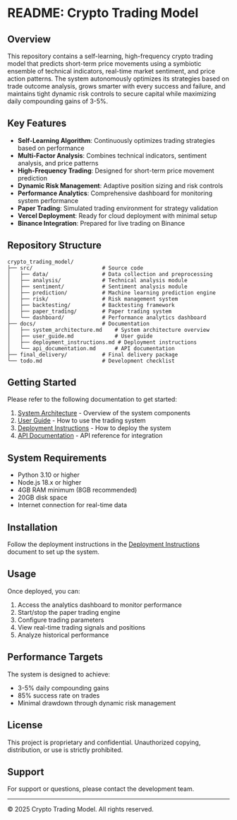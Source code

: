 # README: Crypto Trading Model

## Overview

This repository contains a self-learning, high-frequency crypto trading model that predicts short-term price movements using a symbiotic ensemble of technical indicators, real-time market sentiment, and price action patterns. The system autonomously optimizes its strategies based on trade outcome analysis, grows smarter with every success and failure, and maintains tight dynamic risk controls to secure capital while maximizing daily compounding gains of 3-5%.

## Key Features

- **Self-Learning Algorithm**: Continuously optimizes trading strategies based on performance
- **Multi-Factor Analysis**: Combines technical indicators, sentiment analysis, and price patterns
- **High-Frequency Trading**: Designed for short-term price movement prediction
- **Dynamic Risk Management**: Adaptive position sizing and risk controls
- **Performance Analytics**: Comprehensive dashboard for monitoring system performance
- **Paper Trading**: Simulated trading environment for strategy validation
- **Vercel Deployment**: Ready for cloud deployment with minimal setup
- **Binance Integration**: Prepared for live trading on Binance

## Repository Structure

```
crypto_trading_model/
├── src/                      # Source code
│   ├── data/                 # Data collection and preprocessing
│   ├── analysis/             # Technical analysis module
│   ├── sentiment/            # Sentiment analysis module
│   ├── prediction/           # Machine learning prediction engine
│   ├── risk/                 # Risk management system
│   ├── backtesting/          # Backtesting framework
│   ├── paper_trading/        # Paper trading system
│   └── dashboard/            # Performance analytics dashboard
├── docs/                     # Documentation
│   ├── system_architecture.md    # System architecture overview
│   ├── user_guide.md             # User guide
│   ├── deployment_instructions.md # Deployment instructions
│   └── api_documentation.md      # API documentation
├── final_delivery/           # Final delivery package
└── todo.md                   # Development checklist
```

## Getting Started

Please refer to the following documentation to get started:

1. [System Architecture](docs/system_architecture.md) - Overview of the system components
2. [User Guide](docs/user_guide.md) - How to use the trading system
3. [Deployment Instructions](docs/deployment_instructions.md) - How to deploy the system
4. [API Documentation](docs/api_documentation.md) - API reference for integration

## System Requirements

- Python 3.10 or higher
- Node.js 18.x or higher
- 4GB RAM minimum (8GB recommended)
- 20GB disk space
- Internet connection for real-time data

## Installation

Follow the deployment instructions in the [Deployment Instructions](docs/deployment_instructions.md) document to set up the system.

## Usage

Once deployed, you can:

1. Access the analytics dashboard to monitor performance
2. Start/stop the paper trading engine
3. Configure trading parameters
4. View real-time trading signals and positions
5. Analyze historical performance

## Performance Targets

The system is designed to achieve:

- 3-5% daily compounding gains
- 85% success rate on trades
- Minimal drawdown through dynamic risk management

## License

This project is proprietary and confidential. Unauthorized copying, distribution, or use is strictly prohibited.

## Support

For support or questions, please contact the development team.

---

© 2025 Crypto Trading Model. All rights reserved.
